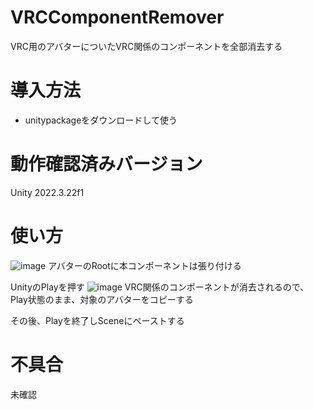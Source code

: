 # VRCComponentRemover
VRC用のアバターについたVRC関係のコンポーネントを全部消去する

# 導入方法
* unitypackageをダウンロードして使う

# 動作確認済みバージョン
Unity 2022.3.22f1

# 使い方
![image](https://github.com/user-attachments/assets/ce3fb157-187f-4028-b995-f54c175257f7)
アバターのRootに本コンポーネントは張り付ける

UnityのPlayを押す
![image](https://github.com/user-attachments/assets/824d46bd-f8ef-48b7-a8ba-c632f43635eb)
VRC関係のコンポーネントが消去されるので、Play状態のまま、対象のアバターをコピーする

その後、Playを終了しSceneにペーストする

# 不具合
未確認
